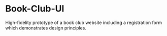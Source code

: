# Book-Club-UI
High-fidelity prototype of a book club website including a registration form which demonstrates design principles.

